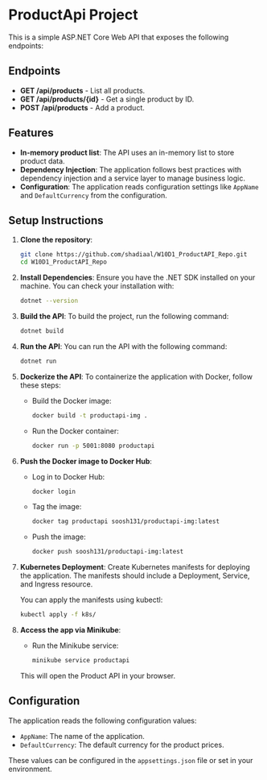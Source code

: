 
# ProductApi Project

This is a simple ASP.NET Core Web API that exposes the following endpoints:

## Endpoints

- **GET /api/products** - List all products.
- **GET /api/products/{id}** - Get a single product by ID.
- **POST /api/products** - Add a product.

## Features

- **In-memory product list**: The API uses an in-memory list to store product data.
- **Dependency Injection**: The application follows best practices with dependency injection and a service layer to manage business logic.
- **Configuration**: The application reads configuration settings like `AppName` and `DefaultCurrency` from the configuration.

## Setup Instructions

1. **Clone the repository**:
   ```bash
   git clone https://github.com/shadiaal/W10D1_ProductAPI_Repo.git
   cd W10D1_ProductAPI_Repo
   ```

2. **Install Dependencies**:
   Ensure you have the .NET SDK installed on your machine. You can check your installation with:
   ```bash
   dotnet --version
   ```

3. **Build the API**:
   To build the project, run the following command:
   ```bash
   dotnet build
   ```

4. **Run the API**:
   You can run the API with the following command:
   ```bash
   dotnet run
   ```

5. **Dockerize the API**:
   To containerize the application with Docker, follow these steps:
   - Build the Docker image:
     ```bash
     docker build -t productapi-img .
     ```
   - Run the Docker container:
     ```bash
     docker run -p 5001:8080 productapi
     ```

6. **Push the Docker image to Docker Hub**:
   - Log in to Docker Hub:
     ```bash
     docker login
     ```
   - Tag the image:
     ```bash
     docker tag productapi soosh131/productapi-img:latest
     ```
   - Push the image:
     ```bash
     docker push soosh131/productapi-img:latest
     ```

7. **Kubernetes Deployment**:
   Create Kubernetes manifests for deploying the application. The manifests should include a Deployment, Service, and Ingress resource.

   You can apply the manifests using kubectl:
   ```bash
   kubectl apply -f k8s/
   ```

8. **Access the app via Minikube**:
   - Run the Minikube service:
     ```bash
     minikube service productapi
     ```
   This will open the Product API in your browser.

## Configuration

The application reads the following configuration values:

- `AppName`: The name of the application.
- `DefaultCurrency`: The default currency for the product prices.

These values can be configured in the `appsettings.json` file or set in your environment.


